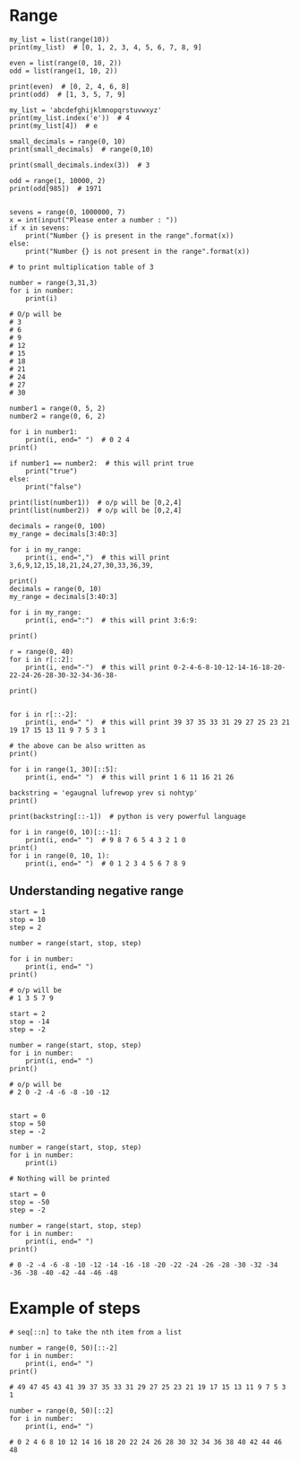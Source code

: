 # Range

    my_list = list(range(10))
    print(my_list)  # [0, 1, 2, 3, 4, 5, 6, 7, 8, 9]
    
    even = list(range(0, 10, 2))
    odd = list(range(1, 10, 2))
    
    print(even)  # [0, 2, 4, 6, 8]
    print(odd)  # [1, 3, 5, 7, 9]
    
    my_list = 'abcdefghijklmnopqrstuvwxyz'
    print(my_list.index('e'))  # 4
    print(my_list[4])  # e
    
    small_decimals = range(0, 10)
    print(small_decimals)  # range(0,10)
    
    print(small_decimals.index(3))  # 3
    
    odd = range(1, 10000, 2)
    print(odd[985])  # 1971
    
    
    sevens = range(0, 1000000, 7)
    x = int(input("Please enter a number : "))
    if x in sevens:
        print("Number {} is present in the range".format(x))
    else:
        print("Number {} is not present in the range".format(x))
    
    # to print multiplication table of 3
    
    number = range(3,31,3)
    for i in number:
        print(i)
    
    # O/p will be
    # 3
    # 6
    # 9
    # 12
    # 15
    # 18
    # 21
    # 24
    # 27
    # 30
    
    number1 = range(0, 5, 2)
    number2 = range(0, 6, 2)
    
    for i in number1:
        print(i, end=" ")  # 0 2 4
    print()
    
    if number1 == number2:  # this will print true
        print("true")
    else:
        print("false")
    
    print(list(number1))  # o/p will be [0,2,4]
    print(list(number2))  # o/p will be [0,2,4]
    
    decimals = range(0, 100)
    my_range = decimals[3:40:3]
    
    for i in my_range:
        print(i, end=",")  # this will print 3,6,9,12,15,18,21,24,27,30,33,36,39,
    
    print()
    decimals = range(0, 10)
    my_range = decimals[3:40:3]
    
    for i in my_range:
        print(i, end=":")  # this will print 3:6:9:
    
    print()
    
    r = range(0, 40)
    for i in r[::2]:
        print(i, end="-")  # this will print 0-2-4-6-8-10-12-14-16-18-20-22-24-26-28-30-32-34-36-38-
    
    print()
    
    
    for i in r[::-2]:
        print(i, end=" ")  # this will print 39 37 35 33 31 29 27 25 23 21 19 17 15 13 11 9 7 5 3 1
    
    # the above can be also written as
    print()
    
    for i in range(1, 30)[::5]:
        print(i, end=" ")  # this will print 1 6 11 16 21 26
    
    backstring = 'egaugnal lufrewop yrev si nohtyp'
    print()
    
    print(backstring[::-1])  # python is very powerful language
    
    for i in range(0, 10)[::-1]:
        print(i, end=" ")  # 9 8 7 6 5 4 3 2 1 0
    print()
    for i in range(0, 10, 1):
        print(i, end=" ")  # 0 1 2 3 4 5 6 7 8 9


## Understanding negative range

    start = 1
    stop = 10
    step = 2
    
    number = range(start, stop, step)
    
    for i in number:
        print(i, end=" ")
    print()
    
    # o/p will be
    # 1 3 5 7 9
    
    start = 2
    stop = -14
    step = -2
    
    number = range(start, stop, step)
    for i in number:
        print(i, end=" ")
    print()
    
    # o/p will be
    # 2 0 -2 -4 -6 -8 -10 -12
    
    
    start = 0
    stop = 50
    step = -2
    
    number = range(start, stop, step)
    for i in number:
        print(i)
    
    # Nothing will be printed
    
    start = 0
    stop = -50
    step = -2
    
    number = range(start, stop, step)
    for i in number:
        print(i, end=" ")
    print()
    
    # 0 -2 -4 -6 -8 -10 -12 -14 -16 -18 -20 -22 -24 -26 -28 -30 -32 -34 -36 -38 -40 -42 -44 -46 -48
    
# Example of steps

    # seq[::n] to take the nth item from a list
    
    number = range(0, 50)[::-2]
    for i in number:
        print(i, end=" ")
    print()
    
    # 49 47 45 43 41 39 37 35 33 31 29 27 25 23 21 19 17 15 13 11 9 7 5 3 1
    
    number = range(0, 50)[::2]
    for i in number:
        print(i, end=" ")
    
    # 0 2 4 6 8 10 12 14 16 18 20 22 24 26 28 30 32 34 36 38 40 42 44 46 48